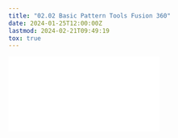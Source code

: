 ```yaml
---
title: "02.02 Basic Pattern Tools Fusion 360"
date: 2024-01-25T12:00:00Z
lastmod: 2024-02-21T09:49:19
tox: true
---
```


![Link to included file content](../../../../3d-modeling/fusion-360/basic-pattern-tools-fusion-360.md)
